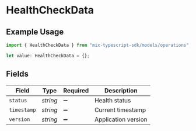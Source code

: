 # HealthCheckData

## Example Usage

```typescript
import { HealthCheckData } from "mix-typescript-sdk/models/operations";

let value: HealthCheckData = {};
```

## Fields

| Field               | Type                | Required            | Description         |
| ------------------- | ------------------- | ------------------- | ------------------- |
| `status`            | *string*            | :heavy_minus_sign:  | Health status       |
| `timestamp`         | *string*            | :heavy_minus_sign:  | Current timestamp   |
| `version`           | *string*            | :heavy_minus_sign:  | Application version |